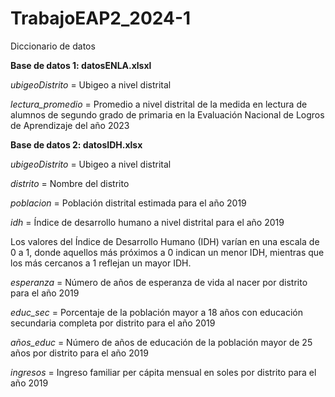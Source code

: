 # TrabajoEAP2_2024-1

Diccionario de datos

**Base de datos 1: datosENLA.xlsxl**

*ubigeoDistrito* = Ubigeo a nivel distrital

*lectura_promedio* = Promedio a nivel distrital de la medida en lectura de alumnos de segundo grado de primaria en la Evaluación Nacional de Logros de Aprendizaje del año 2023


**Base de datos 2: datosIDH.xlsx**

*ubigeoDistrito* = Ubigeo a nivel distrital

*distrito* = Nombre del distrito

*poblacion* = Población distrital estimada para el año 2019

*idh* = Índice de desarrollo humano a nivel distrital para el año 2019

Los valores del Índice de Desarrollo Humano (IDH) varían en una escala de 0 a 1, donde aquellos más próximos a 0 indican un menor IDH, mientras que los más cercanos a 1 reflejan un mayor IDH.

*esperanza* = Número de años de esperanza de vida al nacer por distrito para el año 2019

*educ_sec* = Porcentaje de la población mayor a 18 años con educación secundaria completa por distrito para el año 2019

*años_educ* = Número de años de educación de la población mayor de 25 años por distrito para el año 2019

*ingresos* = Ingreso familiar per cápita mensual en soles por distrito para el año 2019
